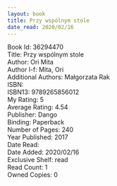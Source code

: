 ```yaml
---
layout: book
title: Przy wspólnym stole
date_read: 2020/02/16
---
```


Book Id: 36294470<br />
Title: Przy wspólnym stole<br />
Author: Ori Mita<br />
Author l-f: Mita, Ori<br />
Additional Authors: Małgorzata Rak<br />
ISBN: <br />
ISBN13: 9789265856012<br />
My Rating: 5<br />
Average Rating: 4.54<br />
Publisher: Dango<br />
Binding: Paperback<br />
Number of Pages: 240<br />
Year Published: 2017<br />
Date Read: <br />
Date Added: 2020/02/16<br />
Exclusive Shelf: read<br />
Read Count: 1<br />
Owned Copies: 0<br />

